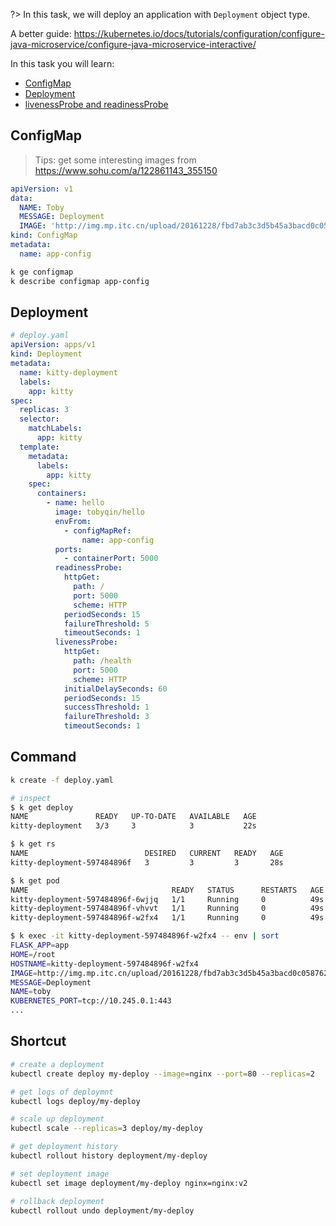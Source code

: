 ?> In this task, we will deploy an application with `Deployment` object type.

A better guide: https://kubernetes.io/docs/tutorials/configuration/configure-java-microservice/configure-java-microservice-interactive/

In this task you will learn:

- [ConfigMap](https://kubernetes.io/docs/tasks/configure-pod-container/configure-pod-configmap/)
- [Deployment](https://kubernetes.io/docs/concepts/workloads/controllers/deployment/)
- [livenessProbe and readinessProbe](https://kubernetes.io/docs/tasks/configure-pod-container/configure-liveness-readiness-startup-probes/)

## ConfigMap

> Tips: get some interesting images from https://www.sohu.com/a/122861143_355150

```yaml
apiVersion: v1
data:
  NAME: Toby
  MESSAGE: Deployment
  IMAGE: 'http://img.mp.itc.cn/upload/20161228/fbd7ab3c3d5b45a3bacd0c058762a73f_th.jpeg'
kind: ConfigMap
metadata:
  name: app-config
```

```bash
k ge configmap
k describe configmap app-config
```

## Deployment

```yaml
# deploy.yaml
apiVersion: apps/v1
kind: Deployment
metadata:
  name: kitty-deployment
  labels:
    app: kitty
spec:
  replicas: 3
  selector:
    matchLabels:
      app: kitty
  template:
    metadata:
      labels:
        app: kitty
    spec:
      containers:
        - name: hello
          image: tobyqin/hello
          envFrom:
            - configMapRef:
                name: app-config
          ports:
            - containerPort: 5000
          readinessProbe:
            httpGet:
              path: /
              port: 5000
              scheme: HTTP
            periodSeconds: 15
            failureThreshold: 5
            timeoutSeconds: 1
          livenessProbe:
            httpGet:
              path: /health
              port: 5000
              scheme: HTTP
            initialDelaySeconds: 60
            periodSeconds: 15
            successThreshold: 1
            failureThreshold: 3
            timeoutSeconds: 1
```

## Command

```bash
k create -f deploy.yaml

# inspect
$ k get deploy
NAME               READY   UP-TO-DATE   AVAILABLE   AGE
kitty-deployment   3/3     3            3           22s

$ k get rs
NAME                          DESIRED   CURRENT   READY   AGE
kitty-deployment-597484896f   3         3         3       28s

$ k get pod
NAME                                READY   STATUS      RESTARTS   AGE
kitty-deployment-597484896f-6wjjq   1/1     Running     0          49s
kitty-deployment-597484896f-vhvvt   1/1     Running     0          49s
kitty-deployment-597484896f-w2fx4   1/1     Running     0          49s

$ k exec -it kitty-deployment-597484896f-w2fx4 -- env | sort
FLASK_APP=app
HOME=/root
HOSTNAME=kitty-deployment-597484896f-w2fx4
IMAGE=http://img.mp.itc.cn/upload/20161228/fbd7ab3c3d5b45a3bacd0c058762a73f_th.jpeg
MESSAGE=Deployment
NAME=toby
KUBERNETES_PORT=tcp://10.245.0.1:443
...

```

## Shortcut

```bash
# create a deployment
kubectl create deploy my-deploy --image=nginx --port=80 --replicas=2

# get logs of deploymnt
kubectl logs deploy/my-deploy

# scale up deployment
kubectl scale --replicas=3 deploy/my-deploy

# get deployment history
kubectl rollout history deployment/my-deploy

# set deployment image
kubectl set image deployment/my-deploy nginx=nginx:v2

# rollback deployment
kubectl rollout undo deployment/my-deploy
```
